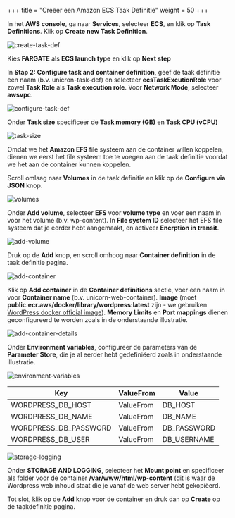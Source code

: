 +++
title = "Creëer een Amazon ECS Taak Definitie"
weight = 50
+++

In het **AWS console**, ga naar **Services**, selecteer **ECS**, en klik op **Task Definitions**. Klik op **Create new Task Definition**.

![create-task-def](/ecs/create-task-def.png)

Kies **FARGATE** als **ECS launch type** en klik op **Next step**

In **Stap 2: Configure task and container definition**, geef de taak definitie een naam (b.v. unicron-task-def) en selecteer **ecsTaskExcutionRole** voor zowel **Task Role** als **Task execution role**. Voor **Network Mode**, selecteer **awsvpc**.

![configure-task-def](/ecs/configure-task-def.png)

Onder **Task size** specificeer de **Task memory (GB)** en **Task CPU (vCPU)**

![task-size](/ecs/task-size.png)

Omdat we het **Amazon EFS** file systeem aan de container willen koppelen, dienen we eerst het file systeem toe te voegen aan de taak definitie voordat we het aan de container kunnen koppelen.

Scroll omlaag naar **Volumes** in de taak definitie en klik op de **Configure via JSON** knop.

![volumes](/ecs/volumes.png)

Onder **Add volume**, selecteer **EFS** voor **volume type** en voer een naam in voor het volume (b.v. wp-content). In **File system ID** selecteer het EFS file systeem dat je eerder hebt aangemaakt, en activeer **Encrption in transit**.

![add-volume](/ecs/add-volume.png)

Druk op de **Add** knop, en scroll omhoog naar **Container definition** in de taak definitie pagina.

![add-container](/ecs/add-container.png)

Klik op **Add container** in de **Container definitions** sectie, voer een naam in voor **Container name** (b.v. unicorn-web-container). **Image** (moet **public.ecr.aws/docker/library/wordpress:latest** zijn - we gebruiken <a href="https://gallery.ecr.aws/docker/library/wordpress" target="_blank" rel="noopener noreferrer">WordPress docker official image</a>). **Memory Limits** en **Port mappings** dienen geconfigureerd te worden zoals in de onderstaande illustratie.

![add-container-details](/ecs/add-container-details.png)

Onder **Environment variables**, configureer de parameters van de **Parameter Store**, die je al eerder hebt gedefiniëerd zoals in onderstaande illustratie.

![environment-variables](/ecs/environment-variables.png)


| Key              | ValueFrom             | Value                          |
| ---------------------- | ---------------- |--------------------------------|
| WORDPRESS_DB_HOST| ValueFrom           | DB_HOST                  |
| WORDPRESS_DB_NAME| ValueFrom           | DB_NAME    |
| WORDPRESS_DB_PASSWORD| ValueFrom           | DB_PASSWORD          |
| WORDPRESS_DB_USER| ValueFrom     | DB_USERNAME          |


![storage-logging](/ecs/storage-logging.png)

Onder **STORAGE AND LOGGING**, selecteer het **Mount point** en specificeer als folder voor de container **/var/www/html/wp-content** (dit is waar de Wordpress web inhoud staat die je vanaf de web server hebt gekopiëerd.

Tot slot, klik op de **Add** knop voor de container en druk dan op **Create** op de taakdefinitie pagina.
